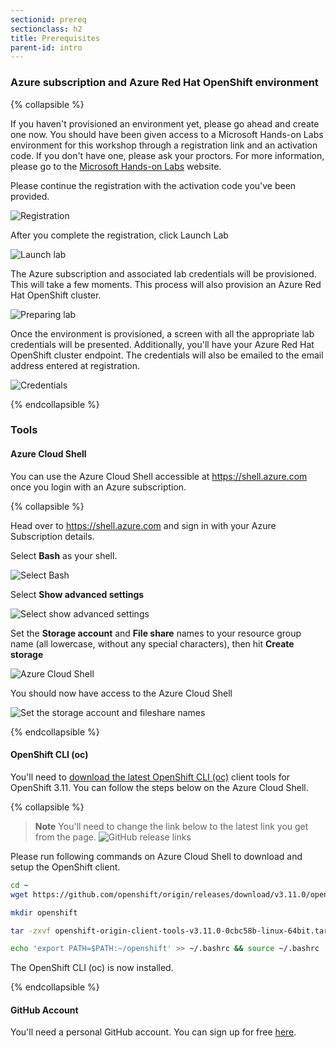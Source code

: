 ```yaml
---
sectionid: prereq
sectionclass: h2
title: Prerequisites
parent-id: intro
---
```


### Azure subscription and Azure Red Hat OpenShift environment

{% collapsible %}

If you haven't provisioned an environment yet, please go ahead and create one now. You should have been given access to a Microsoft Hands-on Labs environment for this workshop through a registration link and an activation code. If you don't have one, please ask your proctors. For more information, please go to the [Microsoft Hands-on Labs](https://www.microsoft.com/handsonlabs/) website.

Please continue the registration with the activation code you've been provided.

![Registration](media/managedlab/0-registration.png)

After you complete the registration, click Launch Lab

![Launch lab](media/managedlab/1-launchlab.png)

The Azure subscription and associated lab credentials will be provisioned. This will take a few moments. This process will also provision an Azure Red Hat OpenShift cluster.

![Preparing lab](media/managedlab/2-preparinglab.png)

Once the environment is provisioned, a screen with all the appropriate lab credentials will be presented. Additionally, you'll have your Azure Red Hat OpenShift cluster endpoint. The credentials will also be emailed to the email address entered at registration.

![Credentials](media/managedlab/3-credentials.png)

{% endcollapsible %}

### Tools

#### Azure Cloud Shell

You can use the Azure Cloud Shell accessible at <https://shell.azure.com> once you login with an Azure subscription.

{% collapsible %}

Head over to <https://shell.azure.com> and sign in with your Azure Subscription details.

Select **Bash** as your shell.

![Select Bash](media/cloudshell/0-bash.png)

Select **Show advanced settings**

![Select show advanced settings](media/cloudshell/1-mountstorage-advanced.png)

Set the **Storage account** and **File share** names to your resource group name (all lowercase, without any special characters), then hit **Create storage**

![Azure Cloud Shell](media/cloudshell/2-storageaccount-fileshare.png)

You should now have access to the Azure Cloud Shell

![Set the storage account and fileshare names](media/cloudshell/3-cloudshell.png)

{% endcollapsible %}

#### OpenShift CLI (oc)

You'll need to [download the latest OpenShift CLI (oc)](https://github.com/openshift/origin/releases/tag/v3.11.0) client tools for OpenShift 3.11. You can follow the steps below on the Azure Cloud Shell.

{% collapsible %}

> **Note** You'll need to change the link below to the latest link you get from the page.
> ![GitHub release links](media/github-oc-release.png)

Please run following commands on Azure Cloud Shell to download and setup the OpenShift client.

```sh
cd ~
wget https://github.com/openshift/origin/releases/download/v3.11.0/openshift-origin-client-tools-v3.11.0-0cbc58b-linux-64bit.tar.gz

mkdir openshift

tar -zxvf openshift-origin-client-tools-v3.11.0-0cbc58b-linux-64bit.tar.gz -C openshift --strip-components=1

echo 'export PATH=$PATH:~/openshift' >> ~/.bashrc && source ~/.bashrc

```

The OpenShift CLI (oc) is now installed.

{% endcollapsible %}
#### GitHub Account
You'll need a personal GitHub account. You can sign up for free [here](https://github.com/join).
